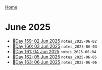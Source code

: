 [Home](../../main.md)

# June 2025

- 📝[Day 159: 02 Jun 2025](./06/notes_2025-06-02.md) `notes_2025-06-02`
- 📝[Day 160: 03 Jun 2025](./06/notes_2025-06-03.md) `notes_2025-06-03`
- 📝[Day 161: 04 Jun 2025](./06/notes_2025-06-04.md) `notes_2025-06-04`
- 📝[Day 162: 05 Jun 2025](./06/notes_2025-06-05.md) `notes_2025-06-05`
- 📝[Day 163: 06 Jun 2025](./06/notes_2025-06-06.md) `notes_2025-06-06`
